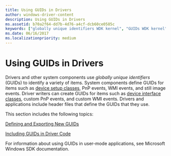 ```yaml
---
title: Using GUIDs in Drivers
author: windows-driver-content
description: Using GUIDs in Drivers
ms.assetid: b70a2f64-dd7b-4d76-a4cf-dcb60ce0585c
keywords: ["globally unique identifiers WDK kernel", "GUIDs WDK kernel", "identifiers WDK GUIDs", "header files WDK GUIDs", "kernel-mode drivers WDK , GUIDs"]
ms.date: 06/16/2017
ms.localizationpriority: medium
---
```


# Using GUIDs in Drivers





Drivers and other system components use *globally unique identifiers* (GUIDs) to identify a variety of items. System components define GUIDs for items such as [device setup classes](https://msdn.microsoft.com/library/windows/hardware/ff541509), PnP events, WMI events, and still image events. Driver writers can create GUIDs for items such as [device interface classes](https://msdn.microsoft.com/library/windows/hardware/ff541339), custom PnP events, and custom WMI events. Drivers and applications include header files that define the GUIDs that they use.

This section includes the following topics:

[Defining and Exporting New GUIDs](defining-and-exporting-new-guids.md)

[Including GUIDs in Driver Code](including-guids-in-driver-code.md)

For information about using GUIDs in user-mode applications, see Microsoft Windows SDK documentation.

 

 




